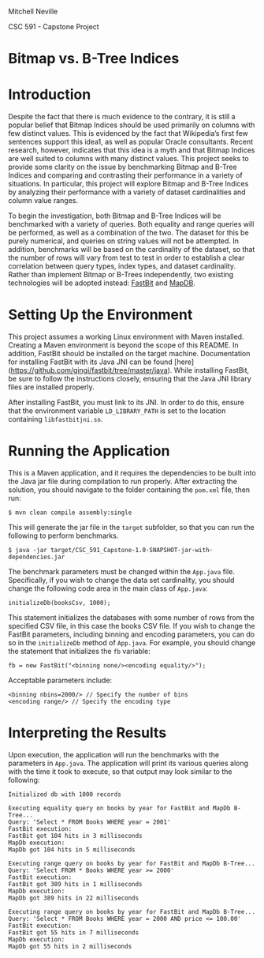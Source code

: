 Mitchell Neville

CSC 591 - Capstone Project

# Bitmap vs. B-Tree Indices

# Introduction

Despite the fact that there is much evidence to the contrary, it is still a popular belief that Bitmap Indices should be used primarily on columns with few distinct values. This is evidenced by the fact that Wikipedia’s first few sentences support this idea1, as well as popular Oracle consultants. Recent research, however, indicates that this idea is a myth and that Bitmap Indices are well suited to columns with many distinct values. This project seeks to provide some clarity on the issue by benchmarking Bitmap and B-Tree Indices and comparing and contrasting their performance in a variety of situations. In particular, this project will explore Bitmap and B-Tree Indices by analyzing their performance with a variety of dataset cardinalities and column value ranges. 

To begin the investigation, both Bitmap and B-Tree Indices will be benchmarked with a variety of queries. Both equality and range queries will be performed, as well as a combination of the two. The dataset for this be purely numerical, and queries on string values will not be attempted. In addition, benchmarks will be based on the cardinality of the dataset, so that the number of rows will vary from test to test in order to establish a clear correlation between query types, index types, and dataset cardinality. Rather than implement Bitmap or B-Trees independently, two existing technologies will be adopted instead: [FastBit](https://sdm.lbl.gov/fastbit/) and [MapDB](https://github.com/jankotek/MapDB).

# Setting Up the Environment

This project assumes a working Linux environment with Maven installed. Creating a Maven environment is beyond the scope of this README. In addition, FastBit should be installed on the target machine. Documentation for installing FastBit with its Java JNI can be found [here] (https://github.com/gingi/fastbit/tree/master/java). While installing FastBit, be sure to follow the instructions closely, ensuring that the Java JNI library files are installed properly. 

After installing FastBit, you must link to its JNI. In order to do this, ensure that the environment variable ```LD_LIBRARY_PATH``` is set to the location containing ```libfastbitjni.so```. 

# Running the Application

This is a Maven application, and it requires the dependencies to be built into the Java jar file during compilation to run properly. After extracting the solution, you should navigate to the folder containing the ```pom.xml``` file, then run:

```
$ mvn clean compile assembly:single
```

This will generate the jar file in the ```target``` subfolder, so that you can run the following to perform benchmarks. 

```
$ java -jar target/CSC_591_Capstone-1.0-SNAPSHOT-jar-with-dependencies.jar
```

The benchmark parameters must be changed within the ```App.java``` file. Specifically, if you wish to change the data set cardinality, you should change the following code area in the main class of ```App.java```:

```
initializeDb(booksCsv, 1000);
```

This statement initializes the databases with some number of rows from the specified CSV file, in this case the books CSV file. If you wish to change the FastBit parameters, including binning and encoding parameters, you can do so in the ```initializeDb``` method of ```App.java```. For example, you should change the statement that initializes the ```fb``` variable:

```
fb = new FastBit("<binning none/><encoding equality/>");
```

Acceptable parameters include:

```
<binning nbins=2000/> // Specify the number of bins
<encoding range/> // Specify the encoding type
```

# Interpreting the Results

Upon execution, the application will run the benchmarks with the parameters in ```App.java```. The application will print its various queries along with the time it took to execute, so that output may look similar to the following:

```
Initialized db with 1000 records

Executing equality query on books by year for FastBit and MapDb B-Tree...
Query: 'Select * FROM Books WHERE year = 2001'
FastBit execution:
FastBit got 104 hits in 3 milliseconds
MapDb execution:
MapDb got 104 hits in 5 milliseconds

Executing range query on books by year for FastBit and MapDb B-Tree...
Query: 'Select FROM * Books WHERE year >= 2000'
FastBit execution:
FastBit got 389 hits in 1 milliseconds
MapDb execution:
MapDb got 389 hits in 22 milliseconds

Executing range query on books by year for FastBit and MapDb B-Tree...
Query: 'Select * FROM Books WHERE year = 2000 AND price <= 100.00'
FastBit execution:
FastBit got 55 hits in 7 milliseconds
MapDb execution:
MapDb got 55 hits in 2 milliseconds

```
